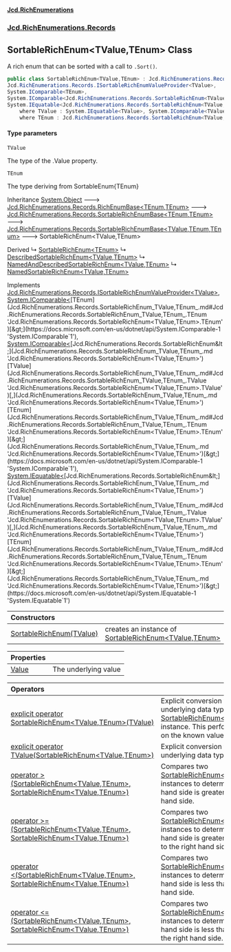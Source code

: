 #### [Jcd.RichEnumerations](index.md 'index')

### [Jcd.RichEnumerations.Records](Jcd.RichEnumerations.Records.md 'Jcd.RichEnumerations.Records')

## SortableRichEnum<TValue,TEnum> Class

A rich enum that can be sorted with a call to `.Sort()`.

```csharp
public class SortableRichEnum<TValue,TEnum> : Jcd.RichEnumerations.Records.SortableRichEnumBase<TValue, TEnum, TEnum>,
Jcd.RichEnumerations.Records.ISortableRichEnumValueProvider<TValue>,
System.IComparable<TEnum>,
System.IComparable<Jcd.RichEnumerations.Records.SortableRichEnum<TValue, TEnum>>,
System.IEquatable<Jcd.RichEnumerations.Records.SortableRichEnum<TValue, TEnum>>
    where TValue : System.IEquatable<TValue>, System.IComparable<TValue>
    where TEnum : Jcd.RichEnumerations.Records.SortableRichEnum<TValue, TEnum>, Jcd.RichEnumerations.Records.ISortableRichEnumValueProvider<TValue>
```

#### Type parameters

<a name='Jcd.RichEnumerations.Records.SortableRichEnum_TValue,TEnum_.TValue'></a>

`TValue`

The type of the .Value property.

<a name='Jcd.RichEnumerations.Records.SortableRichEnum_TValue,TEnum_.TEnum'></a>

`TEnum`

The type deriving from SortableEnum{TEnum}

Inheritance [System.Object](https://docs.microsoft.com/en-us/dotnet/api/System.Object 'System.Object') &#129106; [Jcd.RichEnumerations.Records.RichEnumBase&lt;](Jcd.RichEnumerations.Records.RichEnumBase_TEnumeration,TEnumeratedItem_.md 'Jcd.RichEnumerations.Records.RichEnumBase<TEnumeration,TEnumeratedItem>')[TEnum](Jcd.RichEnumerations.Records.SortableRichEnum_TValue,TEnum_.md#Jcd.RichEnumerations.Records.SortableRichEnum_TValue,TEnum_.TEnum 'Jcd.RichEnumerations.Records.SortableRichEnum<TValue,TEnum>.TEnum')[,](Jcd.RichEnumerations.Records.RichEnumBase_TEnumeration,TEnumeratedItem_.md 'Jcd.RichEnumerations.Records.RichEnumBase<TEnumeration,TEnumeratedItem>')[TEnum](Jcd.RichEnumerations.Records.SortableRichEnum_TValue,TEnum_.md#Jcd.RichEnumerations.Records.SortableRichEnum_TValue,TEnum_.TEnum 'Jcd.RichEnumerations.Records.SortableRichEnum<TValue,TEnum>.TEnum')[&gt;](Jcd.RichEnumerations.Records.RichEnumBase_TEnumeration,TEnumeratedItem_.md 'Jcd.RichEnumerations.Records.RichEnumBase<TEnumeration,TEnumeratedItem>') &#129106; [Jcd.RichEnumerations.Records.SortableRichEnumBase&lt;](Jcd.RichEnumerations.Records.SortableRichEnumBase_TEnumeration,TEnumeratedItem_.md 'Jcd.RichEnumerations.Records.SortableRichEnumBase<TEnumeration,TEnumeratedItem>')[TEnum](Jcd.RichEnumerations.Records.SortableRichEnum_TValue,TEnum_.md#Jcd.RichEnumerations.Records.SortableRichEnum_TValue,TEnum_.TEnum 'Jcd.RichEnumerations.Records.SortableRichEnum<TValue,TEnum>.TEnum')[,](Jcd.RichEnumerations.Records.SortableRichEnumBase_TEnumeration,TEnumeratedItem_.md 'Jcd.RichEnumerations.Records.SortableRichEnumBase<TEnumeration,TEnumeratedItem>')[TEnum](Jcd.RichEnumerations.Records.SortableRichEnum_TValue,TEnum_.md#Jcd.RichEnumerations.Records.SortableRichEnum_TValue,TEnum_.TEnum 'Jcd.RichEnumerations.Records.SortableRichEnum<TValue,TEnum>.TEnum')[&gt;](Jcd.RichEnumerations.Records.SortableRichEnumBase_TEnumeration,TEnumeratedItem_.md 'Jcd.RichEnumerations.Records.SortableRichEnumBase<TEnumeration,TEnumeratedItem>') &#129106; [Jcd.RichEnumerations.Records.SortableRichEnumBase&lt;](Jcd.RichEnumerations.Records.SortableRichEnumBase_TValue,TEnumeration,TEnumeratedItem_.md 'Jcd.RichEnumerations.Records.SortableRichEnumBase<TValue,TEnumeration,TEnumeratedItem>')[TValue](Jcd.RichEnumerations.Records.SortableRichEnum_TValue,TEnum_.md#Jcd.RichEnumerations.Records.SortableRichEnum_TValue,TEnum_.TValue 'Jcd.RichEnumerations.Records.SortableRichEnum<TValue,TEnum>.TValue')[,](Jcd.RichEnumerations.Records.SortableRichEnumBase_TValue,TEnumeration,TEnumeratedItem_.md 'Jcd.RichEnumerations.Records.SortableRichEnumBase<TValue,TEnumeration,TEnumeratedItem>')[TEnum](Jcd.RichEnumerations.Records.SortableRichEnum_TValue,TEnum_.md#Jcd.RichEnumerations.Records.SortableRichEnum_TValue,TEnum_.TEnum 'Jcd.RichEnumerations.Records.SortableRichEnum<TValue,TEnum>.TEnum')[,](Jcd.RichEnumerations.Records.SortableRichEnumBase_TValue,TEnumeration,TEnumeratedItem_.md 'Jcd.RichEnumerations.Records.SortableRichEnumBase<TValue,TEnumeration,TEnumeratedItem>')[TEnum](Jcd.RichEnumerations.Records.SortableRichEnum_TValue,TEnum_.md#Jcd.RichEnumerations.Records.SortableRichEnum_TValue,TEnum_.TEnum 'Jcd.RichEnumerations.Records.SortableRichEnum<TValue,TEnum>.TEnum')[&gt;](Jcd.RichEnumerations.Records.SortableRichEnumBase_TValue,TEnumeration,TEnumeratedItem_.md 'Jcd.RichEnumerations.Records.SortableRichEnumBase<TValue,TEnumeration,TEnumeratedItem>') &#129106; SortableRichEnum<TValue,TEnum>

Derived
&#8627; [SortableRichEnum&lt;TEnum&gt;](Jcd.RichEnumerations.Records.SortableRichEnum_TEnum_.md 'Jcd.RichEnumerations.Records.SortableRichEnum<TEnum>')
&#8627; [DescribedSortableRichEnum&lt;TValue,TEnum&gt;](Jcd.RichEnumerations.Records.Wrappers.DescribedSortableRichEnum_TValue,TEnum_.md 'Jcd.RichEnumerations.Records.Wrappers.DescribedSortableRichEnum<TValue,TEnum>')
&#8627; [NamedAndDescribedSortableRichEnum&lt;TValue,TEnum&gt;](Jcd.RichEnumerations.Records.Wrappers.NamedAndDescribedSortableRichEnum_TValue,TEnum_.md 'Jcd.RichEnumerations.Records.Wrappers.NamedAndDescribedSortableRichEnum<TValue,TEnum>')
&#8627; [NamedSortableRichEnum&lt;TValue,TEnum&gt;](Jcd.RichEnumerations.Records.Wrappers.NamedSortableRichEnum_TValue,TEnum_.md 'Jcd.RichEnumerations.Records.Wrappers.NamedSortableRichEnum<TValue,TEnum>')

Implements [Jcd.RichEnumerations.Records.ISortableRichEnumValueProvider&lt;](Jcd.RichEnumerations.Records.ISortableRichEnumValueProvider_TValue_.md 'Jcd.RichEnumerations.Records.ISortableRichEnumValueProvider<TValue>')[TValue](Jcd.RichEnumerations.Records.SortableRichEnum_TValue,TEnum_.md#Jcd.RichEnumerations.Records.SortableRichEnum_TValue,TEnum_.TValue 'Jcd.RichEnumerations.Records.SortableRichEnum<TValue,TEnum>.TValue')[&gt;](Jcd.RichEnumerations.Records.ISortableRichEnumValueProvider_TValue_.md 'Jcd.RichEnumerations.Records.ISortableRichEnumValueProvider<TValue>'), [System.IComparable&lt;](https://docs.microsoft.com/en-us/dotnet/api/System.IComparable-1 'System.IComparable`1')[TEnum](Jcd.RichEnumerations.Records.SortableRichEnum_TValue,TEnum_.md#Jcd.RichEnumerations.Records.SortableRichEnum_TValue,TEnum_.TEnum 'Jcd.RichEnumerations.Records.SortableRichEnum<TValue,TEnum>.TEnum')[&gt;](https://docs.microsoft.com/en-us/dotnet/api/System.IComparable-1 'System.IComparable`1'), [System.IComparable&lt;](https://docs.microsoft.com/en-us/dotnet/api/System.IComparable-1 'System.IComparable`1')[Jcd.RichEnumerations.Records.SortableRichEnum&lt;](Jcd.RichEnumerations.Records.SortableRichEnum_TValue,TEnum_.md 'Jcd.RichEnumerations.Records.SortableRichEnum<TValue,TEnum>')[TValue](Jcd.RichEnumerations.Records.SortableRichEnum_TValue,TEnum_.md#Jcd.RichEnumerations.Records.SortableRichEnum_TValue,TEnum_.TValue 'Jcd.RichEnumerations.Records.SortableRichEnum<TValue,TEnum>.TValue')[,](Jcd.RichEnumerations.Records.SortableRichEnum_TValue,TEnum_.md 'Jcd.RichEnumerations.Records.SortableRichEnum<TValue,TEnum>')[TEnum](Jcd.RichEnumerations.Records.SortableRichEnum_TValue,TEnum_.md#Jcd.RichEnumerations.Records.SortableRichEnum_TValue,TEnum_.TEnum 'Jcd.RichEnumerations.Records.SortableRichEnum<TValue,TEnum>.TEnum')[&gt;](Jcd.RichEnumerations.Records.SortableRichEnum_TValue,TEnum_.md 'Jcd.RichEnumerations.Records.SortableRichEnum<TValue,TEnum>')[&gt;](https://docs.microsoft.com/en-us/dotnet/api/System.IComparable-1 'System.IComparable`1'), [System.IEquatable&lt;](https://docs.microsoft.com/en-us/dotnet/api/System.IEquatable-1 'System.IEquatable`1')[Jcd.RichEnumerations.Records.SortableRichEnum&lt;](Jcd.RichEnumerations.Records.SortableRichEnum_TValue,TEnum_.md 'Jcd.RichEnumerations.Records.SortableRichEnum<TValue,TEnum>')[TValue](Jcd.RichEnumerations.Records.SortableRichEnum_TValue,TEnum_.md#Jcd.RichEnumerations.Records.SortableRichEnum_TValue,TEnum_.TValue 'Jcd.RichEnumerations.Records.SortableRichEnum<TValue,TEnum>.TValue')[,](Jcd.RichEnumerations.Records.SortableRichEnum_TValue,TEnum_.md 'Jcd.RichEnumerations.Records.SortableRichEnum<TValue,TEnum>')[TEnum](Jcd.RichEnumerations.Records.SortableRichEnum_TValue,TEnum_.md#Jcd.RichEnumerations.Records.SortableRichEnum_TValue,TEnum_.TEnum 'Jcd.RichEnumerations.Records.SortableRichEnum<TValue,TEnum>.TEnum')[&gt;](Jcd.RichEnumerations.Records.SortableRichEnum_TValue,TEnum_.md 'Jcd.RichEnumerations.Records.SortableRichEnum<TValue,TEnum>')[&gt;](https://docs.microsoft.com/en-us/dotnet/api/System.IEquatable-1 'System.IEquatable`1')

| Constructors                                                                                                                                                                                               |                                                                                                                                                                                             |
|:-----------------------------------------------------------------------------------------------------------------------------------------------------------------------------------------------------------|:--------------------------------------------------------------------------------------------------------------------------------------------------------------------------------------------|
| [SortableRichEnum(TValue)](Jcd.RichEnumerations.Records.SortableRichEnum_TValue,TEnum_.SortableRichEnum(TValue).md 'Jcd.RichEnumerations.Records.SortableRichEnum<TValue,TEnum>.SortableRichEnum(TValue)') | creates an instance of [SortableRichEnum&lt;TValue,TEnum&gt;](Jcd.RichEnumerations.Records.SortableRichEnum_TValue,TEnum_.md 'Jcd.RichEnumerations.Records.SortableRichEnum<TValue,TEnum>') |

| Properties                                                                                                                                        |                      |
|:--------------------------------------------------------------------------------------------------------------------------------------------------|:---------------------|
| [Value](Jcd.RichEnumerations.Records.SortableRichEnum_TValue,TEnum_.Value.md 'Jcd.RichEnumerations.Records.SortableRichEnum<TValue,TEnum>.Value') | The underlying value |

| Operators                                                                                                                                                                                                                                                                                                                                                                                                                                                                                                                 |                                                                                                                                                                                                                                                                                        |
|:--------------------------------------------------------------------------------------------------------------------------------------------------------------------------------------------------------------------------------------------------------------------------------------------------------------------------------------------------------------------------------------------------------------------------------------------------------------------------------------------------------------------------|:---------------------------------------------------------------------------------------------------------------------------------------------------------------------------------------------------------------------------------------------------------------------------------------|
| [explicit operator SortableRichEnum&lt;TValue,TEnum&gt;(TValue)](Jcd.RichEnumerations.Records.SortableRichEnum_TValue,TEnum_.op_ExplicitJcd.RichEnumerations.Records.SortableRichEnum_TValue,TEnum_(TValue).md 'Jcd.RichEnumerations.Records.SortableRichEnum<TValue,TEnum>.op_Explicit Jcd.RichEnumerations.Records.SortableRichEnum<TValue,TEnum>(TValue)')                                                                                                                                                             | Explicit conversion from the underlying data type to an [SortableRichEnum&lt;TValue,TEnum&gt;](Jcd.RichEnumerations.Records.SortableRichEnum_TValue,TEnum_.md 'Jcd.RichEnumerations.Records.SortableRichEnum<TValue,TEnum>') instance. This performs a lookup on the known values. |
| [explicit operator TValue(SortableRichEnum&lt;TValue,TEnum&gt;)](Jcd.RichEnumerations.Records.SortableRichEnum_TValue,TEnum_.op_ExplicitTValue(Jcd.RichEnumerations.Records.SortableRichEnum_TValue,TEnum_).md 'Jcd.RichEnumerations.Records.SortableRichEnum<TValue,TEnum>.op_Explicit TValue(Jcd.RichEnumerations.Records.SortableRichEnum<TValue,TEnum>)')                                                                                                                                                             | Explicit conversion to the underlying data type.                                                                                                                                                                                                                                       |
| [operator &gt;(SortableRichEnum&lt;TValue,TEnum&gt;, SortableRichEnum&lt;TValue,TEnum&gt;)](Jcd.RichEnumerations.Records.SortableRichEnum_TValue,TEnum_.op_GreaterThan(Jcd.RichEnumerations.Records.SortableRichEnum_TValue,TEnum_,Jcd.RichEnumerations.Records.SortableRichEnum_TValue,TEnum_).md 'Jcd.RichEnumerations.Records.SortableRichEnum<TValue,TEnum>.op_GreaterThan(Jcd.RichEnumerations.Records.SortableRichEnum<TValue,TEnum>, Jcd.RichEnumerations.Records.SortableRichEnum<TValue,TEnum>)')                | Compares two [SortableRichEnum&lt;TValue,TEnum&gt;](Jcd.RichEnumerations.Records.SortableRichEnum_TValue,TEnum_.md 'Jcd.RichEnumerations.Records.SortableRichEnum<TValue,TEnum>') instances to determine if the left hand side is greater than the right hand side.                |
| [operator &gt;=(SortableRichEnum&lt;TValue,TEnum&gt;, SortableRichEnum&lt;TValue,TEnum&gt;)](Jcd.RichEnumerations.Records.SortableRichEnum_TValue,TEnum_.op_GreaterThanOrEqual(Jcd.RichEnumerations.Records.SortableRichEnum_TValue,TEnum_,Jcd.RichEnumerations.Records.SortableRichEnum_TValue,TEnum_).md 'Jcd.RichEnumerations.Records.SortableRichEnum<TValue,TEnum>.op_GreaterThanOrEqual(Jcd.RichEnumerations.Records.SortableRichEnum<TValue,TEnum>, Jcd.RichEnumerations.Records.SortableRichEnum<TValue,TEnum>)') | Compares two [SortableRichEnum&lt;TValue,TEnum&gt;](Jcd.RichEnumerations.Records.SortableRichEnum_TValue,TEnum_.md 'Jcd.RichEnumerations.Records.SortableRichEnum<TValue,TEnum>') instances to determine if the left hand side is greater than or equal to the right hand side.    |
| [operator &lt;(SortableRichEnum&lt;TValue,TEnum&gt;, SortableRichEnum&lt;TValue,TEnum&gt;)](Jcd.RichEnumerations.Records.SortableRichEnum_TValue,TEnum_.op_LessThan(Jcd.RichEnumerations.Records.SortableRichEnum_TValue,TEnum_,Jcd.RichEnumerations.Records.SortableRichEnum_TValue,TEnum_).md 'Jcd.RichEnumerations.Records.SortableRichEnum<TValue,TEnum>.op_LessThan(Jcd.RichEnumerations.Records.SortableRichEnum<TValue,TEnum>, Jcd.RichEnumerations.Records.SortableRichEnum<TValue,TEnum>)')                      | Compares two [SortableRichEnum&lt;TValue,TEnum&gt;](Jcd.RichEnumerations.Records.SortableRichEnum_TValue,TEnum_.md 'Jcd.RichEnumerations.Records.SortableRichEnum<TValue,TEnum>') instances to determine if the left hand side is less than the right hand side.                   |
| [operator &lt;=(SortableRichEnum&lt;TValue,TEnum&gt;, SortableRichEnum&lt;TValue,TEnum&gt;)](Jcd.RichEnumerations.Records.SortableRichEnum_TValue,TEnum_.op_LessThanOrEqual(Jcd.RichEnumerations.Records.SortableRichEnum_TValue,TEnum_,Jcd.RichEnumerations.Records.SortableRichEnum_TValue,TEnum_).md 'Jcd.RichEnumerations.Records.SortableRichEnum<TValue,TEnum>.op_LessThanOrEqual(Jcd.RichEnumerations.Records.SortableRichEnum<TValue,TEnum>, Jcd.RichEnumerations.Records.SortableRichEnum<TValue,TEnum>)')       | Compares two [SortableRichEnum&lt;TValue,TEnum&gt;](Jcd.RichEnumerations.Records.SortableRichEnum_TValue,TEnum_.md 'Jcd.RichEnumerations.Records.SortableRichEnum<TValue,TEnum>') instances to determine if the left hand side is less than or equal to the right hand side.       |
